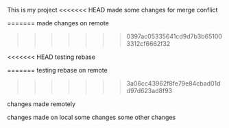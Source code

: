 This is my project
<<<<<<< HEAD
made some changes for merge conflict

=======
made changes on remote 
>>>>>>> 0397ac05335641cd9d7b3b651003312cf6662f32

<<<<<<< HEAD
testing rebase

=======
testing rebase on remote
>>>>>>> 3a06cc43962f8fe79e84cbad01dd97d623ad8f93

changes made remotely

changes made on local
some changes
some other changes
